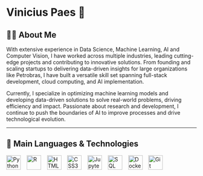 # Vinicius Paes 👋

## 👨‍💻 About Me

With extensive experience in Data Science, Machine Learning, AI and Computer Vision, I have worked across multiple industries, leading cutting-edge projects and contributing to innovative solutions. From founding and scaling startups to delivering data-driven insights for large organizations like Petrobras, I have built a versatile skill set spanning full-stack development, cloud computing, and AI implementation.

Currently, I specialize in optimizing machine learning models and developing data-driven solutions to solve real-world problems, driving efficiency and impact. Passionate about research and development, I continue to push the boundaries of AI to improve processes and drive technological evolution.

---

## 🤖 Main Languages & Technologies

<p align="left">
  <img height="38" src="https://cdn.jsdelivr.net/gh/devicons/devicon/icons/python/python-original.svg" alt="Python" title="Python"/>
  &nbsp;&nbsp;
  <img height="38" src="https://cdn.jsdelivr.net/gh/devicons/devicon/icons/r/r-original.svg" alt="R" title="R"/>
  &nbsp;&nbsp;
  <img height="38" src="https://cdn.jsdelivr.net/gh/devicons/devicon/icons/html5/html5-original.svg" alt="HTML5" title="HTML5"/>
  &nbsp;&nbsp;
  <img height="38" src="https://cdn.jsdelivr.net/gh/devicons/devicon/icons/css3/css3-original.svg" alt="CSS3" title="CSS3"/>
  &nbsp;&nbsp;
  <img height="38" src="https://cdn.jsdelivr.net/gh/devicons/devicon/icons/jupyter/jupyter-original.svg" alt="Jupyter" title="Jupyter"/>
  &nbsp;&nbsp;
  <img height="38" src="https://cdn.jsdelivr.net/gh/devicons/devicon/icons/mysql/mysql-original.svg" alt="SQL" title="SQL"/>
  &nbsp;&nbsp;
  <img height="38" src="https://cdn.jsdelivr.net/gh/devicons/devicon/icons/docker/docker-original.svg" alt="Docker" title="Docker"/>
  &nbsp;&nbsp;
  <img height="38" src="https://cdn.jsdelivr.net/gh/devicons/devicon/icons/git/git-original.svg" alt="Git" title="Git"/>
</p>


<!--
**viniciuspaes/viniciuspaes** is a ✨ _special_ ✨ repository because its `README.md` (this file) appears on your GitHub profile.

Here are some ideas to get you started:

- 🔭 I’m currently working on ...
- 🌱 I’m currently learning ...
- 👯 I’m looking to collaborate on ...
- 🤔 I’m looking for help with ...
- 💬 Ask me about ...
- 📫 How to reach me: ...
- 😄 Pronouns: ...
- ⚡ Fun fact: ...
-->
